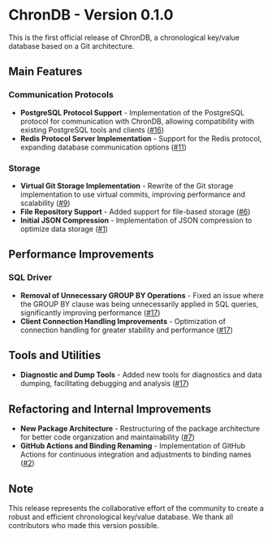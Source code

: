 # ChronDB - Version 0.1.0

This is the first official release of ChronDB, a chronological key/value database based on a Git architecture.

## Main Features

### Communication Protocols

- **PostgreSQL Protocol Support** - Implementation of the PostgreSQL protocol for communication with ChronDB, allowing compatibility with existing PostgreSQL tools and clients ([#16](https://github.com/moclojer/chrondb/pull/16))
- **Redis Protocol Server Implementation** - Support for the Redis protocol, expanding database communication options ([#11](https://github.com/moclojer/chrondb/pull/11))

### Storage

- **Virtual Git Storage Implementation** - Rewrite of the Git storage implementation to use virtual commits, improving performance and scalability ([#9](https://github.com/moclojer/chrondb/pull/9))
- **File Repository Support** - Added support for file-based storage ([#6](https://github.com/moclojer/chrondb/pull/6))
- **Initial JSON Compression** - Implementation of JSON compression to optimize data storage ([#1](https://github.com/moclojer/chrondb/pull/1))

## Performance Improvements

### SQL Driver

- **Removal of Unnecessary GROUP BY Operations** - Fixed an issue where the GROUP BY clause was being unnecessarily applied in SQL queries, significantly improving performance ([#17](https://github.com/moclojer/chrondb/pull/17))
- **Client Connection Handling Improvements** - Optimization of connection handling for greater stability and performance ([#17](https://github.com/moclojer/chrondb/pull/17))

## Tools and Utilities

- **Diagnostic and Dump Tools** - Added new tools for diagnostics and data dumping, facilitating debugging and analysis ([#17](https://github.com/moclojer/chrondb/pull/17))

## Refactoring and Internal Improvements

- **New Package Architecture** - Restructuring of the package architecture for better code organization and maintainability ([#7](https://github.com/moclojer/chrondb/pull/7))
- **GitHub Actions and Binding Renaming** - Implementation of GitHub Actions for continuous integration and adjustments to binding names ([#2](https://github.com/moclojer/chrondb/pull/2))

## Note

This release represents the collaborative effort of the community to create a robust and efficient chronological key/value database. We thank all contributors who made this version possible.
